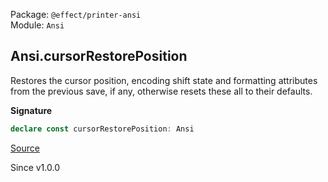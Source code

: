 Package: `@effect/printer-ansi`<br />
Module: `Ansi`<br />

## Ansi.cursorRestorePosition

Restores the cursor position, encoding shift state and formatting attributes
from the previous save, if any, otherwise resets these all to their defaults.

**Signature**

```ts
declare const cursorRestorePosition: Ansi
```

[Source](https://github.com/Effect-TS/effect/tree/main/packages/printer-ansi/src/Ansi.ts#L393)

Since v1.0.0